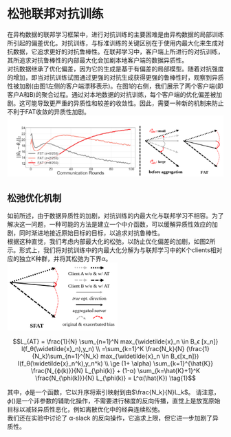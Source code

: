 # 松弛联邦对抗训练  

在异构数据的联邦学习框架中，进行对抗训练的主要困难是由异构数据的局部训练所引起的偏差优化。对抗训练，与标准训练的关键区别在于使用内最大化来生成对抗数据，它追求更好的对抗鲁棒性。在联邦学习中，客户端上所进行的对抗训练，其所追求对抗鲁棒性的内部最大化会加剧本地客户端的数据异质性。  
对抗数据继承了优化偏差，因为它的生成是基于有偏差的局部模型。随着对抗强度的增加，即当对抗训练试图通过更强的对抗生成获得更强的鲁棒性时，观察到异质性被加剧(由图1左侧的客户端漂移表示)。在图1的右侧，我们展示了两个客户端(即客户A和B)的聚合过程。通过对本地数据的对抗训练，每个客户端的优化偏差被加剧。这可能导致更严重的异质性和较差的收敛性。因此，需要一种新的机制来防止不利于FAT收敛的异质性加剧。  
![图1](image.png)  

## 松弛优化机制  
如前所述，由于数据异质性的加剧，对抗训练的内最大化与联邦学习不相容。为了解决这一问题，一种可能的方法是建立一个中介函数，可以缓解异质性效应的加剧，同时渐进地接近原始目标的目标，以追求对抗鲁棒性。  
根据这种直觉，我们考虑内部最大化的松弛，以防止优化偏差的加剧，如图2所示。形式上，我们将对抗训练中的内最大化分解为与联邦学习中的K个clients相对应的独立K种群，并将其松弛为下界α。  
![图2](image-1.png)

$$L_{AT} = \frac{1}{N} \sum_{n=1}^N max_{\widetilde{x}_n \in B_ϵ [x_n]} l(f_θ(\widetilde{x}_n),y_n) \\ 
=\sum_{k=1}^K \frac{N_k}{N} (\frac{1}{N_k}\sum_{n=1}^{N_k} max_{\widetilde{x}_n \in B_ϵ[x_n]}) l(f_θ(\widetilde{x}_n^k),y_n^k) \\ 
\ge (1+ \alpha) \sum_{k=1}^{\hat{K}} \frac{N_{ϕ(k)}}{N} L_{\phi(k)} + (1-α)  \sum_{k=\hat{K}+1}^K \frac{N_{\phi(k)}}{N} L_{\phi(k)} = L^α(\hat{K}) \tag{1}$$  

其中，$\phi$是一个函数，它以升序将索引映射到由$\frac{N_k}{N}L_k$。 请注意，$\phi()$是一个非参数的辅助化操作，不需要进行梯度的反向传播，直觉上是放宽原始目标以减轻异质性恶化，例如离散优化中的经典连续松弛。  
我们还在实验中讨论了 α-slack 的反向操作，它追求上限，但它进一步加剧了异质性。